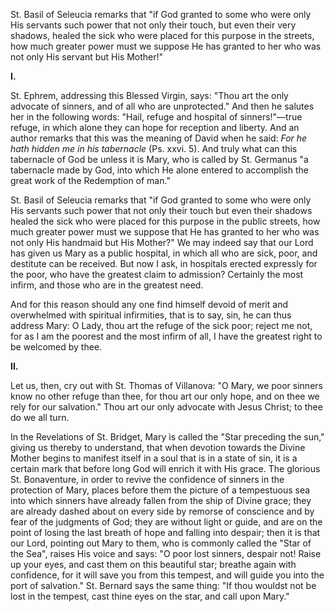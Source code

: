 
St. Basil of Seleucia remarks that \"if God granted to some who were only His servants such power that not only their touch, but even their very shadows, healed the sick who were placed for this purpose in the streets, how much greater power must we suppose He has granted to her who was not only His servant but His Mother!\"

**I\.**

St. Ephrem, addressing this Blessed Virgin, says: \"Thou art the only advocate of sinners, and of all who are unprotected.\" And then he salutes her in the following words: \"Hail, refuge and hospital of sinners!\"—true refuge, in which alone they can hope for reception and liberty. And an author remarks that this was the meaning of David when he said: *For he hath hidden me in his tabernacle* (Ps. xxvi. 5). And truly what can this tabernacle of God be unless it is Mary, who is called by St. Germanus \"a tabernacle made by God, into which He alone entered to accomplish the great work of the Redemption of man.\"

St. Basil of Seleucia remarks that \"if God granted to some who were only His servants such power that not only their touch but even their shadows healed the sick who were placed for this purpose in the public streets, how much greater power must we suppose that He has granted to her who was not only His handmaid but His Mother?\" We may indeed say that our Lord has given us Mary as a public hospital, in which all who are sick, poor, and destitute can be received. But now I ask, in hospitals erected expressly for the poor, who have the greatest claim to admission? Certainly the most infirm, and those who are in the greatest need.

And for this reason should any one find himself devoid of merit and overwhelmed with spiritual infirmities, that is to say, sin, he can thus address Mary: O Lady, thou art the refuge of the sick poor; reject me not, for as I am the poorest and the most infirm of all, I have the greatest right to be welcomed by thee.

**II\.**

Let us, then, cry out with St. Thomas of Villanova: \"O Mary, we poor sinners know no other refuge than thee, for thou art our only hope, and on thee we rely for our salvation.\" Thou art our only advocate with Jesus Christ; to thee do we all turn.

In the Revelations of St. Bridget, Mary is called the \"Star preceding the sun,\" giving us thereby to understand, that when devotion towards the Divine Mother begins to manifest itself in a soul that is in a state of sin, it is a certain mark that before long God will enrich it with His grace. The glorious St. Bonaventure, in order to revive the confidence of sinners in the protection of Mary, places before them the picture of a tempestuous sea into which sinners have already fallen from the ship of Divine grace; they are already dashed about on every side by remorse of conscience and by fear of the judgments of God; they are without light or guide, and are on the point of losing the last breath of hope and falling into despair; then it is that our Lord, pointing out Mary to them, who is commonly called the \"Star of the Sea\", raises His voice and says: \"O poor lost sinners, despair not! Raise up your eyes, and cast them on this beautiful star; breathe again with confidence, for it will save you from this tempest, and will guide you into the port of salvation.\" St. Bernard says the same thing: \"If thou wouldst not be lost in the tempest, cast thine eyes on the star, and call upon Mary.\"


